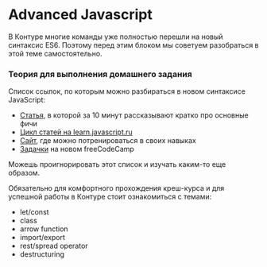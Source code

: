 # Advanced Javascript

В Контуре многие команды уже полностью перешли на новый синтаксис ES6. Поэтому перед этим блоком
мы советуем разобраться в этой теме самостоятельно.

### Теория для выполнения домашнего задания

Список ссылок, по которым можно разбираться в новом синтаксисе JavaScript:

- [Статья](http://www.js-craft.io/blog/10-The-10-min-ES6-course-for-the-beginner-React-Developer/),
 в которой за 10 минут рассказывают кратко про основные фичи
- [Цикл статей на learn.javascript.ru](https://learn.javascript.ru/es-modern)  
- [Сайт](http://es6katas.org/), где можно потренироваться в своих навыках 
- [Задачки](https://beta.freecodecamp.org/en/challenges/es6/introduction-to-the-es6-challenges) на новом freeCodeCamp

Можешь проигнорировать этот список и изучать каким-то еще образом.

Обязательно для комфортного прохождения креш-курса и для успешной работы в Контуре стоит ознакомиться с темами:   

- let/const
- class
- arrow function
- import/export
- rest/spread operator
- destructuring
